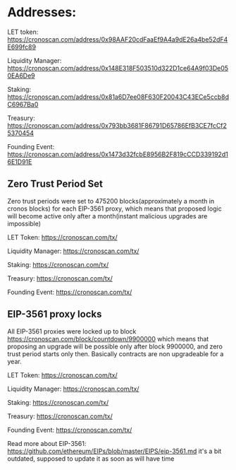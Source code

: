 # Addresses:
LET token: https://cronoscan.com/address/0x98AAF20cdFaaEf9A4a9dE26a4be52dF4E699fc89

Liquidity Manager: https://cronoscan.com/address/0x148E318F503510d322D1ce64A9f03De050EA6De9

Staking: https://cronoscan.com/address/0x81a6D7ee08F630F20043C43ECe5ccb8dC6967Ba0

Treasury: https://cronoscan.com/address/0x793bb3681F86791D65786EfB3CE7fcCf25370454

Founding Event: https://cronoscan.com/address/0x1473d32fcbE8956B2F819cCCD339192d16E1D91E
## Zero Trust Period Set
Zero trust periods were set to 475200 blocks(approximately a month in cronos blocks) for each EIP-3561 proxy, which means that proposed logic will become active only after a month(instant malicious upgrades are impossible)

LET Token: https://cronoscan.com/tx/

Liquidity Manager: https://cronoscan.com/tx/

Staking: https://cronoscan.com/tx/

Treasury: https://cronoscan.com/tx/

Founding Event: https://cronoscan.com/tx/
## EIP-3561 proxy locks
All EIP-3561 proxies were locked up to block https://cronoscan.com/block/countdown/9900000 which means that proposing an upgrade will be possible only after block 9900000, and zero trust period starts only then. Basically contracts are non upgradeable for a year. 

LET Token: https://cronoscan.com/tx/

Liquidity Manager: https://cronoscan.com/tx/

Staking: https://cronoscan.com/tx/

Treasury: https://cronoscan.com/tx/

Founding Event: https://cronoscan.com/tx/

Read more about EIP-3561: https://github.com/ethereum/EIPs/blob/master/EIPS/eip-3561.md it's a bit outdated, supposed to update it as soon as will have time
